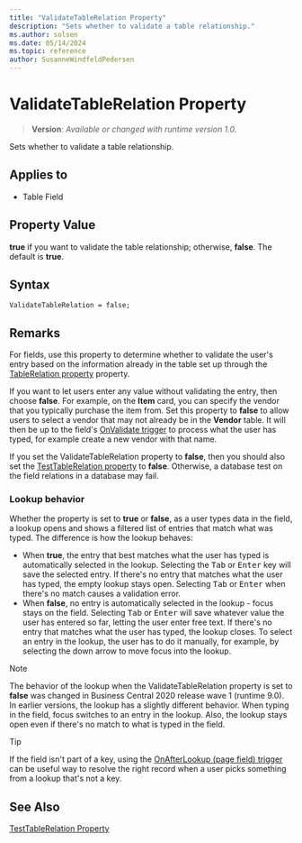 ```yaml
---
title: "ValidateTableRelation Property"
description: "Sets whether to validate a table relationship."
ms.author: solsen
ms.date: 05/14/2024
ms.topic: reference
author: SusanneWindfeldPedersen
---
```

[//]: # (START>DO_NOT_EDIT)
[//]: # (IMPORTANT:Do not edit any of the content between here and the END>DO_NOT_EDIT.)
[//]: # (Any modifications should be made in the .xml files in the ModernDev repo.)
# ValidateTableRelation Property
> **Version**: _Available or changed with runtime version 1.0._

Sets whether to validate a table relationship.

## Applies to
-   Table Field

[//]: # (IMPORTANT: END>DO_NOT_EDIT)


## Property Value

**true** if you want to validate the table relationship; otherwise, **false**. The default is **true**.  

## Syntax

```AL
ValidateTableRelation = false;
```
  
## Remarks

For fields, use this property to determine whether to validate the user's entry based on the information already in the table set up through the [TableRelation property](devenv-tablerelation-property.md) property.  
  
If you want to let users enter any value without validating the entry, then choose **false**. For example, on the **Item** card, you can specify the vendor that you typically purchase the item from. Set this property to **false** to allow users to select a vendor that may not already be in the **Vendor** table. It will then be up to the field's [OnValidate trigger](../triggers-auto/field/devenv-onvalidate-field-trigger.md) to process what the user has typed, for example create a new vendor with that name.
  
If you set the ValidateTableRelation property to **false**, then you should also set the [TestTableRelation property](devenv-testtablerelation-property.md) to **false**. Otherwise, a database test on the field relations in a database may fail.  

### Lookup behavior

Whether the property is set to **true** or **false**, as a user types data in the field, a lookup opens and shows a filtered list of entries that match what was typed. The difference is how the lookup behaves:

- When **true**, the entry that best matches what the user has typed is automatically selected in the lookup. Selecting the <kbd>Tab</kbd> or <kbd>Enter</kbd> key will save the selected entry. If there's no entry that matches what the user has typed, the empty lookup stays open. Selecting <kbd>Tab</kbd> or <kbd>Enter</kbd> when there's no match causes a validation error.
- When **false**, no entry is automatically selected in the lookup - focus stays on the field. Selecting <kbd>Tab</kbd> or <kbd>Enter</kbd> will save whatever value the user has entered so far, letting the user enter free text. If there's no entry that matches what the user has typed, the lookup closes. To select an entry in the lookup, the user has to do it manually, for example, by selecting the down arrow to move focus into the lookup.

> [!NOTE]
> The behavior of the lookup when the ValidateTableRelation property is set to **false** was changed in Business Central 2020 release wave 1 (runtime 9.0). In earlier versions, the lookup has a slightly different behavior. When typing in the field, focus switches to an entry in the lookup. Also, the lookup stays open even if there's no match to what is typed in the field.

> [!TIP]
> If the field isn't part of a key, using the [OnAfterLookup (page field) trigger](../triggers-auto/pagefield/devenv-onafterlookup-pagefield-trigger.md) can be useful way to resolve the right record when a user picks something from a lookup that's not a key.

## See Also  

[TestTableRelation Property](devenv-testtablerelation-property.md)